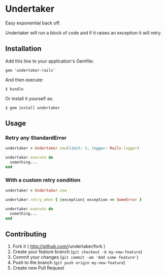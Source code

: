 # Undertaker

Easy exponential back off.

Undertaker will run a block of code and if it raises an exception it will
retry.

## Installation

Add this line to your application's Gemfile:

    gem 'undertaker-rails'

And then execute:

    $ bundle

Or install it yourself as:

    $ gem install undertaker

## Usage

### Retry any StandardError

```ruby
undertaker = Undertaker.new(limit: 5, logger: Rails.logger)

undertaker.execute do
  something...
end
```

### With a custom retry condition

```ruby
undertaker = Undertaker.new

undertaker.retry_when { |exception| exception == SomeError }

undertaker.execute do
  something...
end
```

## Contributing

1. Fork it ( http://github.com/<my-github-username>/undertaker/fork )
2. Create your feature branch (`git checkout -b my-new-feature`)
3. Commit your changes (`git commit -am 'Add some feature'`)
4. Push to the branch (`git push origin my-new-feature`)
5. Create new Pull Request
